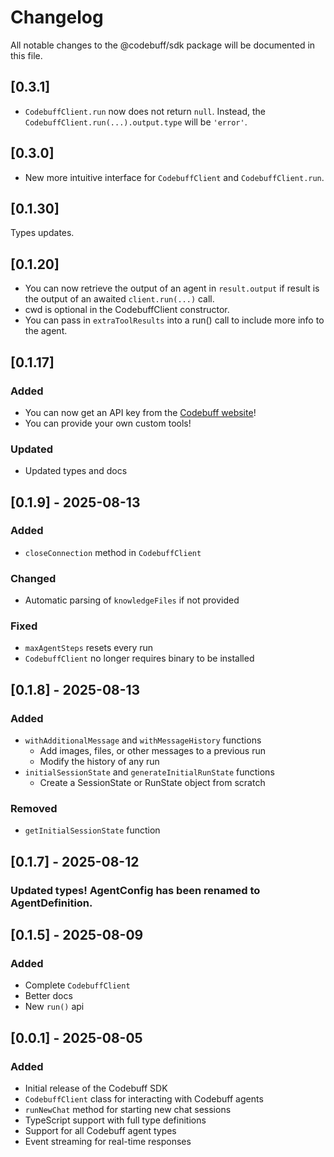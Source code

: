 # Changelog

All notable changes to the @codebuff/sdk package will be documented in this file.

## [0.3.1]

- `CodebuffClient.run` now does not return `null`. Instead, the `CodebuffClient.run(...).output.type` will be `'error'`.

## [0.3.0]

- New more intuitive interface for `CodebuffClient` and `CodebuffClient.run`.

## [0.1.30]

Types updates.

## [0.1.20]

- You can now retrieve the output of an agent in `result.output` if result is the output of an awaited `client.run(...)` call.
- cwd is optional in the CodebuffClient constructor.
- You can pass in `extraToolResults` into a run() call to include more info to the agent.

## [0.1.17]

### Added

- You can now get an API key from the [Codebuff website](https://www.codebuff.com/profile?tab=api-keys)!
- You can provide your own custom tools!

### Updated

- Updated types and docs

## [0.1.9] - 2025-08-13

### Added

- `closeConnection` method in `CodebuffClient`

### Changed

- Automatic parsing of `knowledgeFiles` if not provided

### Fixed

- `maxAgentSteps` resets every run
- `CodebuffClient` no longer requires binary to be installed

## [0.1.8] - 2025-08-13

### Added

- `withAdditionalMessage` and `withMessageHistory` functions
  - Add images, files, or other messages to a previous run
  - Modify the history of any run
- `initialSessionState` and `generateInitialRunState` functions
  - Create a SessionState or RunState object from scratch

### Removed

- `getInitialSessionState` function

## [0.1.7] - 2025-08-12

### Updated types! AgentConfig has been renamed to AgentDefinition.

## [0.1.5] - 2025-08-09

### Added

- Complete `CodebuffClient`
- Better docs
- New `run()` api

## [0.0.1] - 2025-08-05

### Added

- Initial release of the Codebuff SDK
- `CodebuffClient` class for interacting with Codebuff agents
- `runNewChat` method for starting new chat sessions
- TypeScript support with full type definitions
- Support for all Codebuff agent types
- Event streaming for real-time responses
